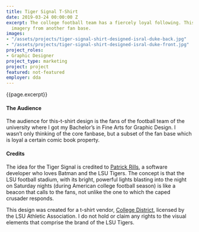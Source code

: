 ```yaml
---
title: Tiger Signal T-Shirt
date: 2019-03-24 00:00:00 Z
excerpt: The college football team has a fiercely loyal following. This design mixes
  imagery from another fan base.
images:
- "/assets/projects/tiger-signal-shirt-designed-isral-duke-back.jpg"
- "/assets/projects/tiger-signal-shirt-designed-isral-duke-front.jpg"
project_roles:
- Graphic Designer
project_type: marketing
project: project
featured: not-featured
employer: dda
---
```

<p class="lead">{{page.excerpt}}</p>
<h4>The Audience</h4>
<p>The audience for this-t-shirt design is the fans of the football team of the university where I got my Bachelor’s in Fine Arts for Graphic Design. I wasn’t only thinking of the core fanbase, but a subset of the fan base which is loyal a certain comic book property.</p>
<h4>Credits</h4>
<p>The idea for the Tiger Signal is credited to <a href="http://www.patrickrills.com/" target="_blank">Patrick Rills</a>, a software developer who loves Batman and the LSU Tigers. The concept is that the LSU football stadium, with its bright, powerful lights blasting into the night on Saturday nights (during American college football season) is like a beacon that calls to the fans, not unlike the one to which the caped crusader responds.
</p>
<p>This design was created for a t-shirt vendor, <a href="http://www.collegedistrict.com/" target="_blank">College District</a>, licensed by the LSU Athletic Association. I do not hold or claim any rights to the visual elements that comprise the brand of the LSU Tigers.
</p>